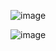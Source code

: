 ![image](https://user-images.githubusercontent.com/94248011/148793530-9a409d52-9f80-4cac-aeea-62bcf4ea77ca.png)

![image](https://user-images.githubusercontent.com/94248011/148793844-d880a232-3c69-4a3d-833c-9cddcef0bd54.png)

